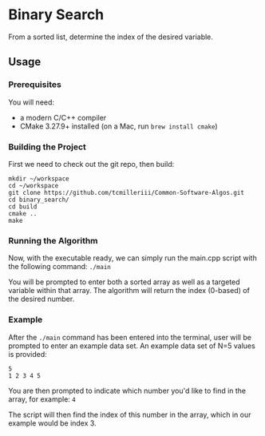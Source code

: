 # Binary Search
From a sorted list, determine the index of the desired variable.

## Usage
### Prerequisites
You will need:
- a modern C/C++ compiler
- CMake 3.27.9+ installed (on a Mac, run `brew install cmake`)


### Building the Project
First we need to check out the git repo, then build:
```
mkdir ~/workspace  
cd ~/workspace  
git clone https://github.com/tcmilleriii/Common-Software-Algos.git  
cd binary_search/
cd build  
cmake ..  
make
```

### Running the Algorithm
Now, with the executable ready, we can simply run the main.cpp script with the following command:
`./main`

You will be prompted to enter both a sorted array as well as a targeted variable within that array. The algorithm will return the index (0-based) of the desired number.

### Example 
After the `./main` command has been entered into the terminal, user will be prompted to enter an example data set. An example data set of N=5 values is provided:
```
5  
1 2 3 4 5
```

You are then prompted to indicate which number you'd like to find in the array, for example:
`4`

The script will then find the index of this number in the array, which in our example would be index 3.